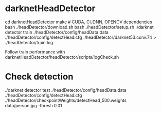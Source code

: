# darknetHeadDetector
cd darknetHeadDetector
make # CUDA, CUDNN, OPENCV dependencies
bash ./headDetector/download.sh
bash ./headDetector/setup.sh
./darknet detector train ./headDetector/config/headData.data ./headDetector/config/detectHead.cfg ./headDetector/darknet53.conv.74 > ./headDetector/train.log

Follow train performance with darknetHeadDetector/headDetector/scripts/logCheck.sh

# Check detection
./darknet detector test ./headDetector/config/headData.data ./headDetector/config/detectHead.cfg ./headDetector/checkpointWeights/detectHead_500.weights data/person.jpg -thresh 0.01
